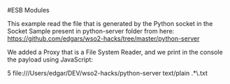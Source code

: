 #ESB Modules

This example read the file that is generated by the Python socket in the Socket Sample present in python-server folder from here: https://github.com/edgars/wso2-hacks/tree/master/python-server

We added a Proxy that is a File System Reader, and we print in the console the payload using JavaScript:

<proxy name="TransactionsFileListenerProxy" serviceGroup="" startOnLoad="true" trace="disable" transports="vfs" xmlns="http://ws.apache.org/ns/synapse">
    <target>
        <inSequence>
            <log level="full"/>
            <property expression="//p:text" name="conteudo" scope="default" type="STRING" xmlns:p="http://ws.apache.org/commons/ns/payload"/>
            <script language="js"><![CDATA[var conteudo = mc.getProperty("conteudo") ;
             print(" Conteudo :  " + conteudo + " recebido ");]]></script>
        </inSequence>
        <outSequence/>
        <faultSequence/>
    </target>
    <parameter name="transport.PollInterval">5</parameter>
    <parameter name="transport.vfs.FileURI">file:///Users/edgar/DEV/wso2-hacks/python-server</parameter>
    <parameter name="transport.vfs.ContentType">text/plain</parameter>
    <parameter name="transport.vfs.FileNamePattern">.*\.txt</parameter>
</proxy>

